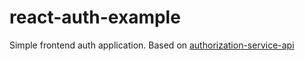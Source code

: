 # react-auth-example
Simple frontend auth application. Based on <a href="https://github.com/reckue/authorization-service-api">authorization-service-api</a>
